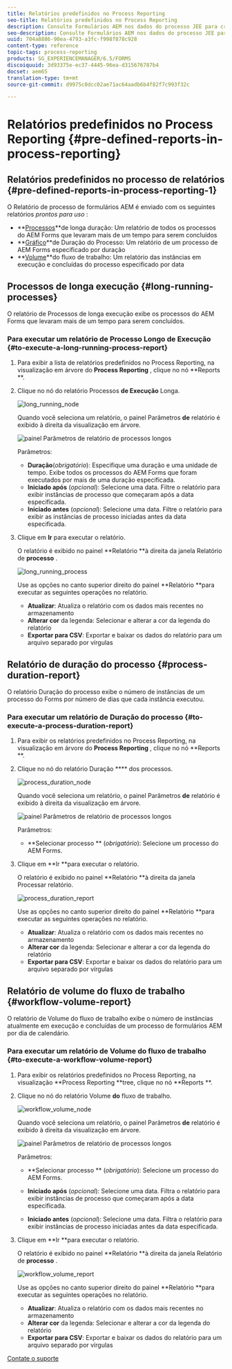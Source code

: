 ```yaml
---
title: Relatórios predefinidos no Process Reporting
seo-title: Relatórios predefinidos no Process Reporting
description: Consulte Formulários AEM nos dados do processo JEE para criar relatórios sobre processos de longa execução, duração do processo e volume do fluxo de trabalho
seo-description: Consulte Formulários AEM nos dados do processo JEE para criar relatórios sobre processos de longa execução, duração do processo e volume do fluxo de trabalho
uuid: 704a8886-90ea-4793-a3fc-f998f878c928
content-type: reference
topic-tags: process-reporting
products: SG_EXPERIENCEMANAGER/6.5/FORMS
discoiquuid: 3d93375e-ec37-4445-96ea-d315676787b4
docset: aem65
translation-type: tm+mt
source-git-commit: d9975c0dcc02ae71ac64aadb6b4f82f7c993f32c

---
```



# Relatórios predefinidos no Process Reporting {#pre-defined-reports-in-process-reporting}

## Relatórios predefinidos no processo de relatórios {#pre-defined-reports-in-process-reporting-1}

O Relatório de processo de formulários AEM é enviado com os seguintes relatórios *prontos para uso* :

* **[Processos](#long-running-processes)**de longa duração: Um relatório de todos os processos do AEM Forms que levaram mais de um tempo para serem concluídos
* **[Gráfico](#process-duration-report)**de Duração do Processo: Um relatório de um processo de AEM Forms especificado por duração
* **[Volume](#workflow-volume-report)**do fluxo de trabalho: Um relatório das instâncias em execução e concluídas do processo especificado por data

## Processos de longa execução {#long-running-processes}

O relatório de Processos de longa execução exibe os processos do AEM Forms que levaram mais de um tempo para serem concluídos.

### Para executar um relatório de Processo Longo de Execução {#to-execute-a-long-running-process-report}

1. Para exibir a lista de relatórios predefinidos no Process Reporting, na visualização em árvore do **Process Reporting** , clique no nó **Reports **.
1. Clique no nó do relatório Processos **de Execução** Longa.

   ![long_running_node](assets/long_running_node.png)

   Quando você seleciona um relatório, o painel Parâmetros **de** relatório é exibido à direita da visualização em árvore.

   ![painel Parâmetros de relatório de processos longos](assets/report_parameters_panel.png)

   Parâmetros:

   * **Duração**(*obrigatório*): Especifique uma duração e uma unidade de tempo. Exibe todos os processos do AEM Forms que foram executados por mais de uma duração especificada.
   * **Iniciado após** (*opcional*): Selecione uma data. Filtre o relatório para exibir instâncias de processo que começaram após a data especificada.
   * **Iniciado antes** (*opcional*): Selecione uma data. Filtre o relatório para exibir as instâncias de processo iniciadas antes da data especificada.

1. Clique em **Ir** para executar o relatório.

   O relatório é exibido no painel **Relatório **à direita da janela Relatório de **processo** .

   ![long_running_process](assets/long_running_processes.png)

   Use as opções no canto superior direito do painel **Relatório **para executar as seguintes operações no relatório.

   * **Atualizar**: Atualiza o relatório com os dados mais recentes no armazenamento
   * **Alterar cor** da legenda: Selecionar e alterar a cor da legenda do relatório
   * **Exportar para CSV**: Exportar e baixar os dados do relatório para um arquivo separado por vírgulas

## Relatório de duração do processo {#process-duration-report}

O relatório Duração do processo exibe o número de instâncias de um processo do Forms por número de dias que cada instância executou.

### Para executar um relatório de Duração do processo {#to-execute-a-process-duration-report}

1. Para exibir os relatórios predefinidos no Process Reporting, na visualização em árvore do **Process Reporting** , clique no nó **Reports **.
1. Clique no nó do relatório Duração **** dos processos.

   ![process_duration_node](assets/process_duration_node.png)

   Quando você seleciona um relatório, o painel Parâmetros **de** relatório é exibido à direita da visualização em árvore.

   ![painel Parâmetros de relatório de processos longos](assets/process_duration_params.png)

   Parâmetros:

   * **Selecionar processo ** (*obrigatório*): Selecione um processo do AEM Forms.

1. Clique em **Ir **para executar o relatório.

   O relatório é exibido no painel **Relatório **à direita da janela Processar relatório.

   ![process_duration_report](assets/process_duration_report.png)

   Use as opções no canto superior direito do painel **Relatório **para executar as seguintes operações no relatório.

   * **Atualizar**: Atualiza o relatório com os dados mais recentes no armazenamento
   * **Alterar cor** da legenda: Selecionar e alterar a cor da legenda do relatório
   * **Exportar para CSV**: Exportar e baixar os dados do relatório para um arquivo separado por vírgulas

## Relatório de volume do fluxo de trabalho {#workflow-volume-report}

O relatório de Volume do fluxo de trabalho exibe o número de instâncias atualmente em execução e concluídas de um processo de formulários AEM por dia de calendário.

### Para executar um relatório de Volume do fluxo de trabalho {#to-execute-a-workflow-volume-report}

1. Para exibir os relatórios predefinidos no Process Reporting, na visualização **Process Reporting **tree, clique no nó **Reports **.
1. Clique no nó do relatório Volume **do** fluxo de trabalho.

   ![workflow_volume_node](assets/workflow_volume_node.png)

   Quando você seleciona um relatório, o painel Parâmetros **de** relatório é exibido à direita da visualização em árvore.

   ![painel Parâmetros de relatório de processos longos](assets/workflow_volume_params.png)

   Parâmetros:

   * **Selecionar processo ** (*obrigatório*): Selecione um processo do AEM Forms.

   * **Iniciado após** (*opcional*): Selecione uma data. Filtra o relatório para exibir instâncias de processo que começaram após a data especificada.

   * **Iniciado antes** (*opcional*): Selecione uma data. Filtra o relatório para exibir instâncias de processo iniciadas antes da data especificada.

1. Clique em **Ir **para executar o relatório.

   O relatório é exibido no painel **Relatório **à direita da janela Relatório de **processo** .

   ![workflow_volume_report](assets/workflow_volume_report.png)

   Use as opções no canto superior direito do painel **Relatório **para executar as seguintes operações no relatório.

   * **Atualizar**: Atualiza o relatório com os dados mais recentes no armazenamento
   * **Alterar cor** da legenda: Selecionar e alterar a cor da legenda do relatório
   * **Exportar para CSV**: Exportar e baixar os dados do relatório para um arquivo separado por vírgulas

[Contate o suporte](https://www.adobe.com/account/sign-in.supportportal.html)
